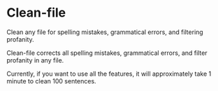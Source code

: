 # Clean-file
Clean any file for spelling mistakes, grammatical errors, and filtering profanity. 

Clean-file corrects all spelling mistakes, grammatical errors, and filter profanity in any file. 

Currently, if you want to use all the features, it will approximately take 1 minute to clean 100 sentences.  
